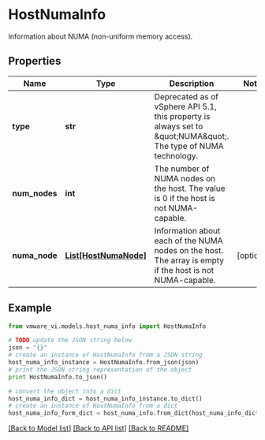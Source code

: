 # HostNumaInfo

Information about NUMA (non-uniform memory access). 

## Properties
Name | Type | Description | Notes
------------ | ------------- | ------------- | -------------
**type** | **str** | Deprecated as of vSphere API 5.1, this property is always set to \&quot;NUMA\&quot;.  The type of NUMA technology.  | 
**num_nodes** | **int** | The number of NUMA nodes on the host.  The value is 0 if the host is not NUMA-capable.  | 
**numa_node** | [**List[HostNumaNode]**](HostNumaNode.md) | Information about each of the NUMA nodes on the host.  The array is empty if the host is not NUMA-capable.  | [optional] 

## Example

```python
from vmware_vi.models.host_numa_info import HostNumaInfo

# TODO update the JSON string below
json = "{}"
# create an instance of HostNumaInfo from a JSON string
host_numa_info_instance = HostNumaInfo.from_json(json)
# print the JSON string representation of the object
print HostNumaInfo.to_json()

# convert the object into a dict
host_numa_info_dict = host_numa_info_instance.to_dict()
# create an instance of HostNumaInfo from a dict
host_numa_info_form_dict = host_numa_info.from_dict(host_numa_info_dict)
```
[[Back to Model list]](../README.md#documentation-for-models) [[Back to API list]](../README.md#documentation-for-api-endpoints) [[Back to README]](../README.md)


